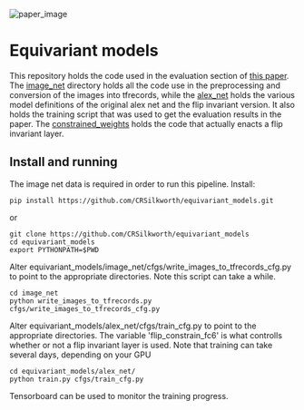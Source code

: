 ![paper_image](https://github.com/CRSilkworth/equivariant_models/blob/master/paper_images.png)
# Equivariant models
This repository holds the code used in the evaluation section of [this paper](https://github.com/CRSilkworth/equivariant_models/blob/master/invariance_equivariance_weight_sharing.pdf). The [image_net](https://github.com/CRSilkworth/equivariant_models/tree/master/image_net) directory holds all the code use in the preprocessing and conversion of the images into tfrecords, while the [alex_net](https://github.com/CRSilkworth/equivariant_models/tree/master/alex_net) holds the various model definitions of the original alex net and the flip invariant version. It also holds the training script that was used to get the evaluation results in the paper. The [constrained_weights](https://github.com/CRSilkworth/equivariant_models/tree/master/constrained_weights) holds the code that actually enacts a flip invariant layer. 

## Install and running
The image net data is required in order to run this pipeline. 
Install:
```
pip install https://github.com/CRSilkworth/equivariant_models.git
```
or 
```
git clone https://github.com/CRSilkworth/equivariant_models
cd equivariant_models
export PYTHONPATH=$PWD
```
Alter equivariant_models/image_net/cfgs/write_images_to_tfrecords_cfg.py to point to the appropriate directories. Note this script can take a while.
```
cd image_net
python write_images_to_tfrecords.py cfgs/write_images_to_tfrecords_cfg.py
```
Alter equivariant_models/alex_net/cfgs/train_cfg.py to point to the appropriate directories. The variable 'flip_constrain_fc6' is what controlls whether or not a flip invariant layer is used. Note that training can take several days, depending on your GPU
```
cd equivariant_models/alex_net/
python train.py cfgs/train_cfg.py
```
Tensorboard can be used to monitor the training progress.
